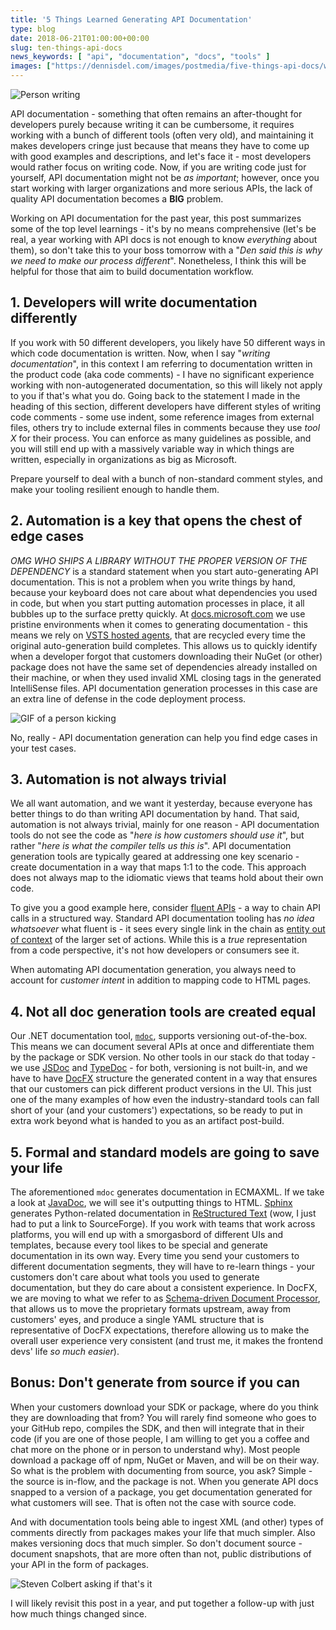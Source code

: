 ```yaml
---
title: '5 Things Learned Generating API Documentation'
type: blog
date: 2018-06-21T01:00:00+00:00
slug: ten-things-api-docs
news_keywords: [ "api", "documentation", "docs", "tools" ]
images: ["https://dennisdel.com/images/postmedia/five-things-api-docs/writing.jpg"]
---
```


![Person writing](/images/postmedia/five-things-api-docs/writing.jpg)

API documentation - something that often remains an after-thought for developers purely because writing it can be cumbersome, it requires working with a bunch of different tools (often very old), and maintaining it makes developers cringe just because that means they have to come up with good examples and descriptions, and let's face it - most developers would rather focus on writing code. Now, if you are writing code just for yourself, API documentation might not be _as important_; however, once you start working with larger organizations and more serious APIs, the lack of quality API documentation becomes a **BIG** problem.

Working on API documentation for the past year, this post summarizes some of the top level learnings - it's by no means comprehensive (let's be real, a year working with API docs is not enough to know _everything_ about them), so don't take this to your boss tomorrow with a "_Den said this is why we need to make our process different_". Nonetheless, I think this will be helpful for those that aim to build documentation workflow.

## 1. Developers will write documentation differently

If you work with 50 different developers, you likely have 50 different ways in which code documentation is written. Now, when I say "_writing documentation_", in this context I am referring to documentation written in the product code (aka code comments) - I have no significant experience working with non-autogenerated documentation, so this will likely not apply to you if that's what you do. Going back to the statement I made in the heading of this section, different developers have different styles of writing code comments - some use indent, some reference images from external files, others try to include external files in comments because they use _tool X_ for their process. You can enforce as many guidelines as possible, and you will still end up with a massively variable way in which things are written, especially in organizations as big as Microsoft.

Prepare yourself to deal with a bunch of non-standard comment styles, and make your tooling resilient enough to handle them.

## 2. Automation is a key that opens the chest of edge cases

_OMG WHO SHIPS A LIBRARY WITHOUT THE PROPER VERSION OF THE DEPENDENCY_ is a standard statement when you start auto-generating API documentation. This is not a problem when you write things by hand, because your keyboard does not care about what dependencies you used in code, but when you start putting automation processes in place, it all bubbles up to the surface pretty quickly. At [docs.microsoft.com](https://docs.microsoft.com) we use pristine environments when it comes to generating documentation - this means we rely on [VSTS hosted agents](https://docs.microsoft.com/en-us/vsts/pipelines/agents/hosted?view=vsts), that are recycled every time the original auto-generation build completes. This allows us to quickly identify when a developer forgot that customers downloading their NuGet (or other) package does not have the same set of dependencies already installed on their machine, or when they used invalid XML closing tags in the generated IntelliSense files. API documentation generation processes in this case are an extra line of defense in the code deployment process.

![GIF of a person kicking](/images/postmedia/five-things-api-docs/defense.gif)

No, really - API documentation generation can help you find edge cases in your test cases.

## 3. Automation is not always trivial

We all want automation, and we want it yesterday, because everyone has better things to do than writing API documentation by hand. That said, automation is not always trivial, mainly for one reason - API documentation tools do not see the code as "_here is how customers should use it_", but rather "_here is what the compiler tells us this is_". API documentation generation tools are typically geared at addressing one key scenario - create documentation in a way that maps 1:1 to the code. This approach does not always map to the idiomatic views that teams hold about their own code. 

To give you a good example here, consider [fluent APIs](https://en.wikipedia.org/wiki/Fluent_interface) - a way to chain API calls in a structured way. Standard API documentation tooling has _no idea whatsoever_ what fluent is - it sees every single link in the chain as [entity out of context](https://docs.microsoft.com/en-us/dotnet/api/microsoft.azure.management.containerregistry.fluent.webhooksoperationsextensions.getasync?view=azure-dotnet#Microsoft_Azure_Management_ContainerRegistry_Fluent_WebhooksOperationsExtensions_GetAsync_Microsoft_Azure_Management_ContainerRegistry_Fluent_IWebhooksOperations_System_String_System_String_System_String_System_Threading_CancellationToken_) of the larger set of actions. While this is a _true_ representation from a code perspective, it's not how developers or consumers see it.

When automating API documentation generation, you always need to account for _customer intent_ in addition to mapping code to HTML pages.

## 4. Not all doc generation tools are created equal

Our .NET documentation tool, [`mdoc`](https://github.com/mono/api-doc-tools), supports versioning out-of-the-box. This means we can document several APIs at once and differentiate them by the package or SDK version. No other tools in our stack do that today - we use [JSDoc](http://usejsdoc.org/) and [TypeDoc](http://typedoc.org/) - for both, versioning is not built-in, and we have to have [DocFX](https://dotnet.github.io/docfx/) structure the generated content in a way that ensures that our customers can pick different product versions in the UI. This just one of the many examples of how even the industry-standard tools can fall short of your (and your customers') expectations, so be ready to put in extra work beyond what is handed to you as an artifact post-build.

## 5. Formal and standard models are going to save your life

The aforementioned `mdoc` generates documentation in ECMAXML. If we take a look at [JavaDoc](http://www.oracle.com/technetwork/articles/java/index-137868.html), we will see it's outputting things to HTML. [Sphinx](http://www.sphinx-doc.org/en/master/) generates Python-related documentation in [ReStructured Text](http://docutils.sourceforge.net/rst.html) (wow, I just had to put a link to SourceForge). If you work with teams that work across platforms, you will end up with a smorgasbord of different UIs and templates, because every tool likes to be special and generate documentation in its own way. Every time you send your customers to different documentation segments, they will have to re-learn things - your customers don't care about what tools you used to generate documentation, but they do care about a consistent experience. In DocFX, we are moving to what we refer to as [Schema-driven Document Processor](https://dotnet.github.io/docfx/spec/sdp_design_spec.html), that allows us to move the proprietary formats upstream, away from customers' eyes, and produce a single YAML structure that is representative of DocFX expectations, therefore allowing us to make the overall user experience very consistent (and trust me, it makes the frontend devs' life _so much easier_).

## Bonus: Don't generate from source if you can

When your customers download your SDK or package, where do you think they are downloading that from? You will rarely find someone who goes to your GitHub repo, compiles the SDK, and then will integrate that in their code (if you are one of those people, I am willing to get you a coffee and chat more on the phone or in person to understand why). Most people download a package off of npm, NuGet or Maven, and will be on their way. So what is the problem with documenting from source, you ask? Simple - the source is in-flow, and the package is not. When you generate API docs snapped to a version of a package, you get documentation generated for what customers will see. That is often not the case with source code.

And with documentation tools being able to ingest XML (and other) types of comments directly from packages makes your life that much simpler. Also makes versioning docs that much simpler. So don't document source - document snapshots, that are more often than not, public distributions of your API in the form of packages.

![Steven Colbert asking if that's it](/images/postmedia/five-things-api-docs/thats-it.gif)

I will likely revisit this post in a year, and put together a follow-up with just how much things changed since.
